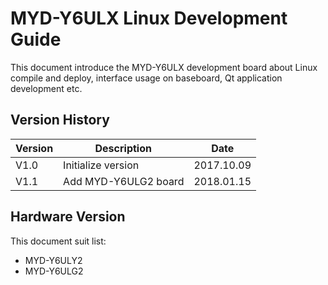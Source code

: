 # MYD-Y6ULX Linux Development Guide

This document introduce the MYD-Y6ULX development board about Linux compile and deploy, interface usage on baseboard, Qt application development etc.

## Version History

Version | Description | Date
---- | ---- | ----
V1.0 | Initialize version | 2017.10.09
V1.1 | Add MYD-Y6ULG2 board | 2018.01.15

## Hardware Version

This document suit list:

* MYD-Y6ULY2
* MYD-Y6ULG2
